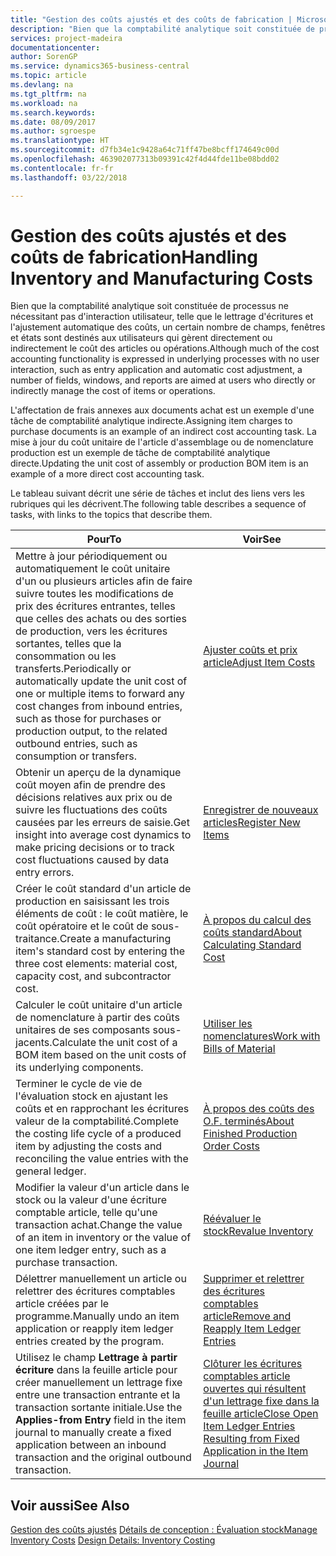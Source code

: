 ```yaml
---
title: "Gestion des coûts ajustés et des coûts de fabrication | Microsoft Docs"
description: "Bien que la comptabilité analytique soit constituée de processus ne nécessitant pas d'interaction utilisateur, telle que le lettrage d'écritures et l'ajustement automatique des coûts, un certain nombre de champs, fenêtres et états sont destinés aux utilisateurs qui gèrent directement ou indirectement le coût des articles ou opérations."
services: project-madeira
documentationcenter: 
author: SorenGP
ms.service: dynamics365-business-central
ms.topic: article
ms.devlang: na
ms.tgt_pltfrm: na
ms.workload: na
ms.search.keywords: 
ms.date: 08/09/2017
ms.author: sgroespe
ms.translationtype: HT
ms.sourcegitcommit: d7fb34e1c9428a64c71ff47be8bcff174649c00d
ms.openlocfilehash: 463902077313b09391c42f4d44fde11be08bdd02
ms.contentlocale: fr-fr
ms.lasthandoff: 03/22/2018

---
```

# <a name="handling-inventory-and-manufacturing-costs"></a><span data-ttu-id="118af-103">Gestion des coûts ajustés et des coûts de fabrication</span><span class="sxs-lookup"><span data-stu-id="118af-103">Handling Inventory and Manufacturing Costs</span></span>
<span data-ttu-id="118af-104">Bien que la comptabilité analytique soit constituée de processus ne nécessitant pas d'interaction utilisateur, telle que le lettrage d'écritures et l'ajustement automatique des coûts, un certain nombre de champs, fenêtres et états sont destinés aux utilisateurs qui gèrent directement ou indirectement le coût des articles ou opérations.</span><span class="sxs-lookup"><span data-stu-id="118af-104">Although much of the cost accounting functionality is expressed in underlying processes with no user interaction, such as entry application and automatic cost adjustment, a number of fields, windows, and reports are aimed at users who directly or indirectly manage the cost of items or operations.</span></span>  

 <span data-ttu-id="118af-105">L'affectation de frais annexes aux documents achat est un exemple d'une tâche de comptabilité analytique indirecte.</span><span class="sxs-lookup"><span data-stu-id="118af-105">Assigning item charges to purchase documents is an example of an indirect cost accounting task.</span></span> <span data-ttu-id="118af-106">La mise à jour du coût unitaire de l'article d'assemblage ou de nomenclature production est un exemple de tâche de comptabilité analytique directe.</span><span class="sxs-lookup"><span data-stu-id="118af-106">Updating the unit cost of assembly or production BOM item is an example of a more direct cost accounting task.</span></span>  

 <span data-ttu-id="118af-107">Le tableau suivant décrit une série de tâches et inclut des liens vers les rubriques qui les décrivent.</span><span class="sxs-lookup"><span data-stu-id="118af-107">The following table describes a sequence of tasks, with links to the topics that describe them.</span></span>   

|<span data-ttu-id="118af-108">**Pour**</span><span class="sxs-lookup"><span data-stu-id="118af-108">**To**</span></span>|<span data-ttu-id="118af-109">**Voir**</span><span class="sxs-lookup"><span data-stu-id="118af-109">**See**</span></span>|  
|------------|-------------|  
|<span data-ttu-id="118af-110">Mettre à jour périodiquement ou automatiquement le coût unitaire d'un ou plusieurs articles afin de faire suivre toutes les modifications de prix des écritures entrantes, telles que celles des achats ou des sorties de production, vers les écritures sortantes, telles que la consommation ou les transferts.</span><span class="sxs-lookup"><span data-stu-id="118af-110">Periodically or automatically update the unit cost of one or multiple items to forward any cost changes from inbound entries, such as those for purchases or production output, to the related outbound entries, such as consumption or transfers.</span></span>|[<span data-ttu-id="118af-111">Ajuster coûts et prix article</span><span class="sxs-lookup"><span data-stu-id="118af-111">Adjust Item Costs</span></span>](inventory-how-adjust-item-costs.md)|  
|<span data-ttu-id="118af-112">Obtenir un aperçu de la dynamique coût moyen afin de prendre des décisions relatives aux prix ou de suivre les fluctuations des coûts causées par les erreurs de saisie.</span><span class="sxs-lookup"><span data-stu-id="118af-112">Get insight into average cost dynamics to make pricing decisions or to track cost fluctuations caused by data entry errors.</span></span>|[<span data-ttu-id="118af-113">Enregistrer de nouveaux articles</span><span class="sxs-lookup"><span data-stu-id="118af-113">Register New Items</span></span>](inventory-how-register-new-items.md)|  
|<span data-ttu-id="118af-114">Créer le coût standard d'un article de production en saisissant les trois éléments de coût : le coût matière, le coût opératoire et le coût de sous-traitance.</span><span class="sxs-lookup"><span data-stu-id="118af-114">Create a manufacturing item's standard cost by entering the three cost elements: material cost, capacity cost, and subcontractor cost.</span></span>|[<span data-ttu-id="118af-115">À propos du calcul des coûts standard</span><span class="sxs-lookup"><span data-stu-id="118af-115">About Calculating Standard Cost</span></span>](finance-about-calculating-standard-cost.md)|  
|<span data-ttu-id="118af-116">Calculer le coût unitaire d'un article de nomenclature à partir des coûts unitaires de ses composants sous-jacents.</span><span class="sxs-lookup"><span data-stu-id="118af-116">Calculate the unit cost of a BOM item based on the unit costs of its underlying components.</span></span>|[<span data-ttu-id="118af-117">Utiliser les nomenclatures</span><span class="sxs-lookup"><span data-stu-id="118af-117">Work with Bills of Material</span></span>](inventory-how-work-BOMs.md)|  
|<span data-ttu-id="118af-118">Terminer le cycle de vie de l'évaluation stock en ajustant les coûts et en rapprochant les écritures valeur de la comptabilité.</span><span class="sxs-lookup"><span data-stu-id="118af-118">Complete the costing life cycle of a produced item by adjusting the costs and reconciling the value entries with the general ledger.</span></span>|[<span data-ttu-id="118af-119">À propos des coûts des O.F. terminés</span><span class="sxs-lookup"><span data-stu-id="118af-119">About Finished Production Order Costs</span></span>](finance-about-finished-production-order-costs.md)|  
|<span data-ttu-id="118af-120">Modifier la valeur d'un article dans le stock ou la valeur d'une écriture comptable article, telle qu'une transaction achat.</span><span class="sxs-lookup"><span data-stu-id="118af-120">Change the value of an item in inventory or the value of one item ledger entry, such as a purchase transaction.</span></span>|[<span data-ttu-id="118af-121">Réévaluer le stock</span><span class="sxs-lookup"><span data-stu-id="118af-121">Revalue Inventory</span></span>](inventory-how-revalue-inventory.md)|
|<span data-ttu-id="118af-122">Délettrer manuellement un article ou relettrer des écritures comptables article créées par le programme.</span><span class="sxs-lookup"><span data-stu-id="118af-122">Manually undo an item application or reapply item ledger entries created by the program.</span></span>|[<span data-ttu-id="118af-123">Supprimer et relettrer des écritures comptables article</span><span class="sxs-lookup"><span data-stu-id="118af-123">Remove and Reapply Item Ledger Entries</span></span>](finance-how-to-remove-and-reapply-item-entries.md)|  
|<span data-ttu-id="118af-124">Utilisez le champ **Lettrage à partir écriture** dans la feuille article pour créer manuellement un lettrage fixe entre une transaction entrante et la transaction sortante initiale.</span><span class="sxs-lookup"><span data-stu-id="118af-124">Use the **Applies-from Entry** field in the item journal to manually create a fixed application between an inbound transaction and the original outbound transaction.</span></span>|[<span data-ttu-id="118af-125">Clôturer les écritures comptables article ouvertes qui résultent d'un lettrage fixe dans la feuille article</span><span class="sxs-lookup"><span data-stu-id="118af-125">Close Open Item Ledger Entries Resulting from Fixed Application in the Item Journal</span></span>](finance-how-to-close-open-item-ledger-entries-resulting-from-fixed-application-in-the-item-journal.md)|  

## <a name="see-also"></a><span data-ttu-id="118af-126">Voir aussi</span><span class="sxs-lookup"><span data-stu-id="118af-126">See Also</span></span>  
<span data-ttu-id="118af-127">[Gestion des coûts ajustés](finance-manage-inventory-costs.md)
[Détails de conception : Évaluation stock](design-details-inventory-costing.md)</span><span class="sxs-lookup"><span data-stu-id="118af-127">[Manage Inventory Costs](finance-manage-inventory-costs.md)
[Design Details: Inventory Costing](design-details-inventory-costing.md)</span></span>

